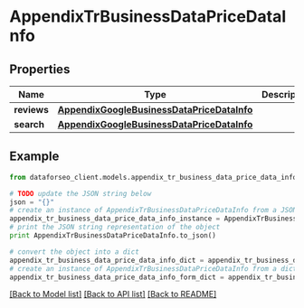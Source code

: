 # AppendixTrBusinessDataPriceDataInfo


## Properties

Name | Type | Description | Notes
------------ | ------------- | ------------- | -------------
**reviews** | [**AppendixGoogleBusinessDataPriceDataInfo**](AppendixGoogleBusinessDataPriceDataInfo.md) |  | [optional] 
**search** | [**AppendixGoogleBusinessDataPriceDataInfo**](AppendixGoogleBusinessDataPriceDataInfo.md) |  | [optional] 

## Example

```python
from dataforseo_client.models.appendix_tr_business_data_price_data_info import AppendixTrBusinessDataPriceDataInfo

# TODO update the JSON string below
json = "{}"
# create an instance of AppendixTrBusinessDataPriceDataInfo from a JSON string
appendix_tr_business_data_price_data_info_instance = AppendixTrBusinessDataPriceDataInfo.from_json(json)
# print the JSON string representation of the object
print AppendixTrBusinessDataPriceDataInfo.to_json()

# convert the object into a dict
appendix_tr_business_data_price_data_info_dict = appendix_tr_business_data_price_data_info_instance.to_dict()
# create an instance of AppendixTrBusinessDataPriceDataInfo from a dict
appendix_tr_business_data_price_data_info_form_dict = appendix_tr_business_data_price_data_info.from_dict(appendix_tr_business_data_price_data_info_dict)
```
[[Back to Model list]](../README.md#documentation-for-models) [[Back to API list]](../README.md#documentation-for-api-endpoints) [[Back to README]](../README.md)


